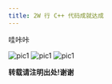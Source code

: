 ```yaml
---
title: 2W 行 C++ 代码成就达成
---
```


哇咔咔

![pic1]({{site.url}}/assets/55.jpg)
![pic1]({{site.url}}/assets/56.jpg)
![pic1]({{site.url}}/assets/57.jpg)



**转载请注明出处!谢谢**
